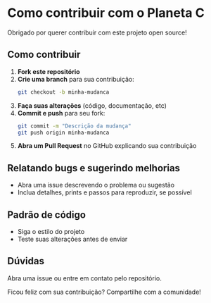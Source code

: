 # Como contribuir com o Planeta C

Obrigado por querer contribuir com este projeto open source!

## Como contribuir

1. **Fork este repositório**
2. **Crie uma branch** para sua contribuição:
   ```sh
   git checkout -b minha-mudanca
   ```
3. **Faça suas alterações** (código, documentação, etc)
4. **Commit e push** para seu fork:
   ```sh
   git commit -m "Descrição da mudança"
   git push origin minha-mudanca
   ```
5. **Abra um Pull Request** no GitHub explicando sua contribuição

## Relatando bugs e sugerindo melhorias

- Abra uma issue descrevendo o problema ou sugestão
- Inclua detalhes, prints e passos para reproduzir, se possível

## Padrão de código

- Siga o estilo do projeto
- Teste suas alterações antes de enviar

## Dúvidas

Abra uma issue ou entre em contato pelo repositório.

Ficou feliz com sua contribuição? Compartilhe com a comunidade!
